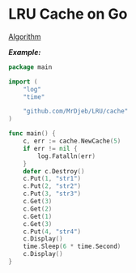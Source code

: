 # LRU Cache on Go #
[Algorithm](https://ru.bmstu.wiki/LRU_(Least_Recently_Used) "Наименее недавно использованные")

***Example:***
```Go
package main

import (
	"log"
	"time"

	"github.com/MrDjeb/LRU/cache"
)

func main() {
	c, err := cache.NewCache(5)
	if err != nil {
		log.Fatalln(err)
	}
	defer c.Destroy()
	c.Put(1, "str1")
	c.Put(2, "str2")
	c.Put(3, "str3")
	c.Get(3)
	c.Get(2)
	c.Get(1)
	c.Get(3)
	c.Put(4, "str4")
	c.Display()
	time.Sleep(6 * time.Second)
	c.Display()
}
```

